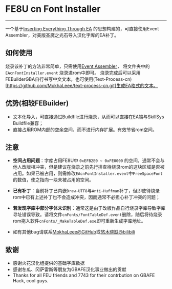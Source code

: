 # FE8U cn Font Installer
---

一个基于[Inserting Everything Through EA](https://feuniverse.us/t/ea-wip-a-guide-to-inserting-everything-through-ea/1627) 的思想构建的，可直接使用Event Assembler，对美版圣魔之光石导入汉化字库的EA补丁。

## 如何使用
烧录该补丁的方法非常简单，只需使用[Event Assembler](https://feuniverse.us/t/event-assembler/1749)， 将文件夹中的 `EAcnFontInstaller.event` 烧录进rom中即可。
烧录完成后可以采用FEBuilderGBA自行书写中文文本，也可使用(Text-Process-cn)[https://github.com/MokhaLeee/text-process-cn.git]生成EA格式的文本。

## 优势(相较FEBuilder)
- 文本化导入，可直接通过Buildfile进行烧录，从而可以直接在EA端与SkillSys Buildfile兼容；
- 直接占用ROM内部的空余空间，而不进行内存扩展。有效节省rom空间。

## 注意
- **空间占用问题**：字库占用FE8U中 `0xEFB2E0 ~ 0xFE0000` 的空间，通常不会与他人改版相冲突，但是建议在烧录之前先行排查待烧录rom的这块区域是否被占用。如果已被占用，则需修改`EAcnFontInstaller.event`中`FreeSpaceFont`的数值，使之指向一块未被占用的空间。

- **已有补丁**：当前补丁已内嵌`Draw-UTF8`与`Anti-Huffman`补丁，但即使待烧录rom中已有上述补丁也不会造成冲突，因而通常不必担心补丁冲突的问题；

- **若发现字库中部分字体未识别**：通常这是由于改版作品自行烧录字库导致字库寻址错误导致。请将文件`cnFonts/FontTableDef.event`删除，随后将待烧录rom拖入软件`cnFonts/_MakeTableDef.exe`即可重新生成字库地址。

- 如有其他bug请联系[MokhaLeee@GitHub](https://github.com/MokhaLeee)或[悠木晓缺@bilibili]( https://b23.tv/LErIiVp)

## 致谢
- 感谢火花汉化组提供的基础字库数据
- 感谢冬瓜、冈萨雷斯等朋友为GBAFE汉化事业做出的贡献
- Thanks for all FEU friends and 7743 for their contrbution on GBAFE Hack, cool guys.
